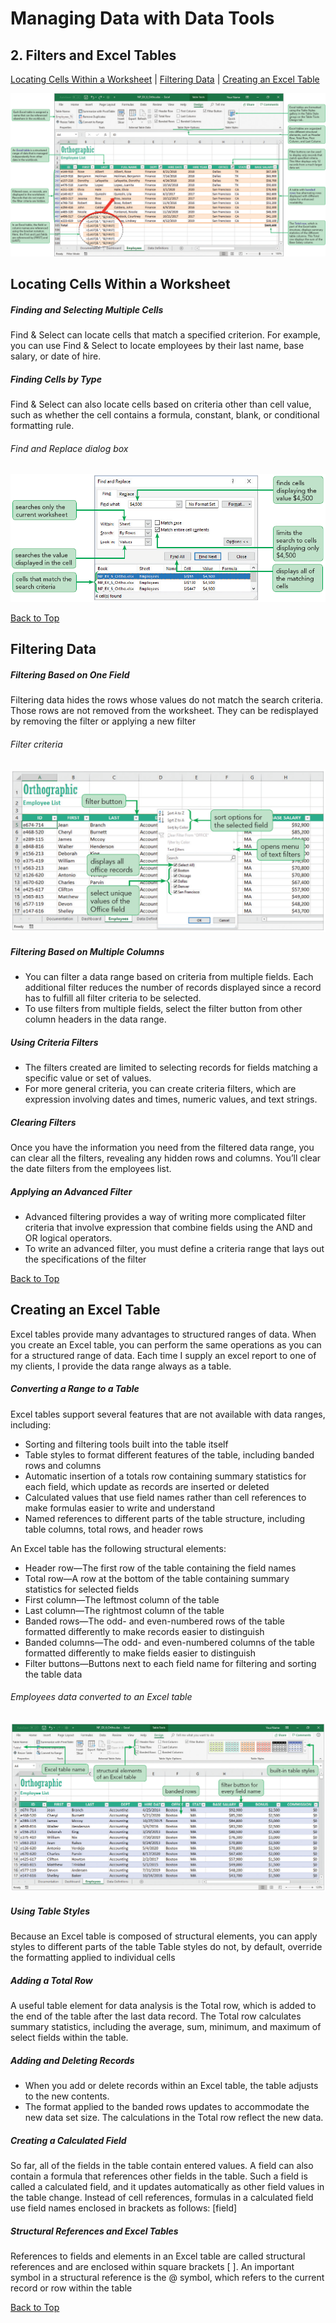 # Managing Data with Data Tools
[](#top)
## 2. Filters and Excel Tables 
[Locating Cells Within a Worksheet](#locating-cells-within-a-worksheet) | [Filtering Data](#filtering-data) | [Creating an Excel Table](#creating-an-excel-table)

![Session 6-2 Visual Overview](../images/modules/M06/Session%206-2.png)  

## [](#locating-cells-within-a-worksheet)Locating Cells Within a Worksheet

##### Finding and Selecting Multiple Cells
Find & Select can locate cells that match a specified criterion. For example, you can use Find & Select to locate employees by their last name, base salary, or date of hire.

##### Finding Cells by Type
Find & Select can also locate cells based on criteria other than cell value, such as whether the cell contains a formula, constant, blank, or conditional formatting rule.

###### Find and Replace dialog box
![Figure 6-15 Find and Replace dialog box](../images/modules/M06/Figure%206-15.png)

[Back to Top](#top)

## [](#filtering-data)[](#filtering-data)Filtering Data

##### Filtering Based on One Field
Filtering data hides the rows whose values do not match the search criteria. Those rows are not removed from the worksheet. They can be redisplayed by removing the filter or applying a new filter

###### Filter criteria
![Figure 6-17 Filter criteria](../images/modules/M06/Figure%206-17.png)

##### Filtering Based on Multiple Columns
*   You can filter a data range based on criteria from multiple fields. Each additional filter reduces the number of records displayed since a record has to fulfill all filter criteria to be selected.
*   To use filters from multiple fields, select the filter button from other column headers in the data range.

##### Using Criteria Filters
*   The filters created are limited to selecting records for fields matching a specific value or set of values.
*   For more general criteria, you can create criteria filters, which are expression involving dates and times, numeric values, and text strings.

##### Clearing Filters
Once you have the information you need from the filtered data range, you can clear all the filters, revealing any hidden rows and columns. You’ll clear the date filters from the employees list.

##### Applying an Advanced Filter
*   Advanced filtering provides a way of writing more complicated filter criteria that involve expression that combine fields using the AND and OR logical operators.
*   To write an advanced filter, you must define a criteria range that lays out the specifications of the filter

[Back to Top](#top)

## [](#creating-an-excel-table)Creating an Excel Table
Excel tables provide many advantages to structured ranges of data. When you create an Excel table, you can perform the same operations as you can for a structured range of data. Each time I supply an excel report to one of my clients, I provide the data range always as a table. 

##### Converting a Range to a Table
Excel tables support several features that are not available with data ranges, including:

*   Sorting and filtering tools built into the table itself
*   Table styles to format different features of the table, including banded rows and columns
*   Automatic insertion of a totals row containing summary statistics for each field, which update as records are inserted or deleted
*   Calculated values that use field names rather than cell references to make formulas easier to write and understand
*   Named references to different parts of the table structure, including table columns, total rows, and header rows

An Excel table has the following structural elements:
*   Header row—The first row of the table containing the field names
*   Total row—A row at the bottom of the table containing summary statistics for selected fields
*   First column—The leftmost column of the table
*   Last column—The rightmost column of the table
*   Banded rows—The odd- and even-numbered rows of the table formatted differently to make records easier to distinguish
*   Banded columns—The odd- and even-numbered columns of the table formatted differently to make fields easier to distinguish
*   Filter buttons—Buttons next to each field name for filtering and sorting the table data

###### Employees data converted to an Excel table
![Figure 6-27 Employees data converted to an Excel table](../images/modules/M06/Figure%206-27.png)

##### Using Table Styles
Because an Excel table is composed of structural elements, you can apply styles to different parts of the table Table styles do not, by default, override the formatting applied to individual cells

##### Adding a Total Row
A useful table element for data analysis is the Total row, which is added to the end of the table after the last data record. The Total row calculates summary statistics, including the average, sum, minimum, and maximum of select fields within the table.

##### Adding and Deleting Records
*   When you add or delete records within an Excel table, the table adjusts to the new contents.
*   The format applied to the banded rows updates to accommodate the new data set size. The calculations in the Total row reflect the new data.

##### Creating a Calculated Field
So far, all of the fields in the table contain entered values. A field can also contain a formula that references other fields in the table. Such a field is called a calculated field, and it updates automatically as other field values in the table change. Instead of cell references, formulas in a calculated field use field names enclosed in brackets as follows: [field]

##### Structural References and Excel Tables
References to fields and elements in an Excel table are called structural references and are enclosed within square brackets [ ]. An important symbol in a structural reference is the @ symbol, which refers to the current record or row within the table

[Back to Top](#top)
